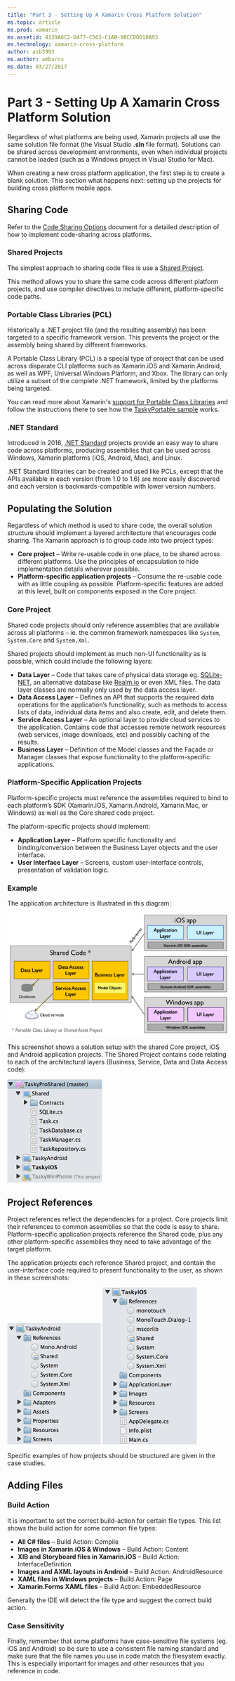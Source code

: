 ```yaml
---
title: "Part 3 - Setting Up A Xamarin Cross Platform Solution"
ms.topic: article
ms.prod: xamarin
ms.assetid: 4139A6C2-D477-C563-C1AB-98CCD0D10A93
ms.technology: xamarin-cross-platform
author: asb3993
ms.author: amburns
ms.date: 03/27/2017
---
```


# Part 3 - Setting Up A Xamarin Cross Platform Solution

Regardless of what platforms are being used, Xamarin projects all use the
same solution file format (the Visual Studio **.sln** file format). Solutions
can be shared across development environments, even when individual projects
cannot be loaded (such as a Windows project in Visual Studio for Mac).



When creating a new cross platform application, the first step is to create a
blank solution. This section what happens next: setting up the projects for
building cross platform mobile apps.

 <a name="Sharing_Code" />


## Sharing Code

Refer to the [Code Sharing Options](~/cross-platform/app-fundamentals/code-sharing.md) document for a detailed description of how to implement
code-sharing across platforms.

 <a name="Shared_Asset_Projects" />


### Shared Projects

The simplest approach to sharing code files is use a [Shared Project](~/cross-platform/app-fundamentals/shared-projects.md).

This method allows you to share the same code across different platform projects,
and use compiler directives to include different, platform-specific code
paths.

 <a name="Portable_Class_Libraries" />


### Portable Class Libraries (PCL)

Historically a .NET project file (and the resulting assembly) has been
targeted to a specific framework version. This prevents the project or the
assembly being shared by different frameworks.

A Portable Class Library (PCL) is a special type of project that can be used
across disparate CLI platforms such as Xamarin.iOS and Xamarin.Android, as well
as WPF, Universal Windows Platform, and Xbox. The library can only utilize a
subset of the complete .NET framework, limited by the platforms being
targeted.

You can read more about Xamarin's [support for Portable Class Libraries](~/cross-platform/app-fundamentals/pcl.md) and follow the instructions there to see how the [TaskyPortable sample](https://github.com/xamarin/mobile-samples/tree/master/TaskyPortable) works.


### .NET Standard

Introduced in 2016, [.NET Standard](~/cross-platform/app-fundamentals/net-standard.md)
projects provide an easy way to share code across platforms, producing assemblies
that can be used across Windows, Xamarin platforms (iOS, Android, Mac), and Linux.

.NET Standard libraries can be created and used like PCLs, except that the APIs
available in each version (from 1.0 to 1.6) are more easily discovered
and each version is backwards-compatible with lower version numbers.



 <a name="Populating_the_Solution" />


## Populating the Solution

Regardless of which method is used to share code, the overall solution
structure should implement a layered architecture that encourages code sharing.
The Xamarin approach is to group code into two project types:

-   **Core project** – Write re-usable code in one place, to be shared across different platforms. Use the principles of encapsulation to hide implementation details wherever possible.
-   **Platform-specific application projects** – Consume the re-usable code with as little coupling as possible. Platform-specific features are added at this level, built on components exposed in the Core project.


 <a name="Core_Project" />


### Core Project

Shared code projects should only reference assemblies that are available
across all platforms – ie. the common framework namespaces like `System`, `System.Core` and `System.Xml`.

Shared projects should implement as much non-UI functionality as is possible,
which could include the following layers:

-   **Data Layer** – Code that takes care of physical data storage eg.  [SQLite-NET](https://github.com/praeclarum/sqlite-net), an alternative database like  [Realm.io](https://realm.io/products/realm-mobile-database/) or even XML files. The data layer classes are normally only used by the data access layer.
-   **Data Access Layer** – Defines an API that supports the required data operations for the application’s functionality, such as methods to access lists of data, individual data items and also create, edit, and delete them.
-   **Service Access Layer** – An optional layer to provide cloud services to the application. Contains code that accesses remote network resources (web services, image downloads, etc) and possibly caching of the results.
-   **Business Layer** – Definition of the Model classes and the Façade or Manager classes that expose functionality to the platform-specific applications.


 <a name="Platform-Specific_Application_Projects" />


### Platform-Specific Application Projects

Platform-specific projects must reference the assemblies required to bind to
each platform’s SDK (Xamarin.iOS, Xamarin.Android, Xamarin.Mac, or Windows) as well as
the Core shared code project.

The platform-specific projects should implement:

-   **Application Layer** – Platform specific functionality and binding/conversion between the Business Layer objects and the user interface.
-   **User Interface Layer** – Screens, custom user-interface controls, presentation of validation logic.


<a name="Example" />


### Example

The application architecture is illustrated in this diagram:

 [ ![](part-3-setting-up-a-xamarin-cross-platform-solution-images/conceptualarchitecture.png "The application architecture is illustrated in this diagram")](part-3-setting-up-a-xamarin-cross-platform-solution-images/conceptualarchitecture.png#lightbox)

This screenshot shows a solution setup with the shared Core project, iOS and
Android application projects. The Shared Project contains code relating to each of the architectural layers (Business, Service, Data and Data Access code):

 ![](part-3-setting-up-a-xamarin-cross-platform-solution-images/core-solution-example.png "The Shared Project contains code relating to each of the architectural layers (Business, Service, Data and Data Access code)")


 <a name="Project_References" />


## Project References

Project references reflect the dependencies for a project. Core projects
limit their references to common assemblies so that the code is easy to share.
Platform-specific application projects reference the Shared code, plus any other
platform-specific assemblies they need to take advantage of the target
platform.

The application projects each reference Shared project, and contain the
user-interface code required to present functionality to the user, as shown in these screenshots:

![](part-3-setting-up-a-xamarin-cross-platform-solution-images/solution-android.png "The application projects each reference Shared project") ![](part-3-setting-up-a-xamarin-cross-platform-solution-images/solution-ios.png "The application projects each reference Shared project")


Specific examples of how projects should be structured are given in the case
studies.

 <a name="Adding_Files" />


## Adding Files

 <a name="Build_Action" />


### Build Action

It is important to set the correct build-action for certain file types. This
list shows the build action for some common file types:

-  **All C# files** – Build Action: Compile
-   **Images in Xamarin.iOS & Windows** – Build Action: Content
-   **XIB and Storyboard files in Xamarin.iOS** – Build Action: InterfaceDefinition
-   **Images and AXML layouts in Android** – Build Action: AndroidResource
-  **XAML files in Windows projects** – Build Action: Page
-  **Xamarin.Forms XAML files** – Build Action: EmbeddedResource


Generally the IDE will detect the file type and suggest the correct build
action.

 <a name="Case_Sensitivity" />


### Case Sensitivity

Finally, remember that some platforms have case-sensitive file systems (eg.
iOS and Android) so be sure to use a consistent file naming standard and make
sure that the file names you use in code match the filesystem exactly. This is
especially important for images and other resources that you reference in code.
